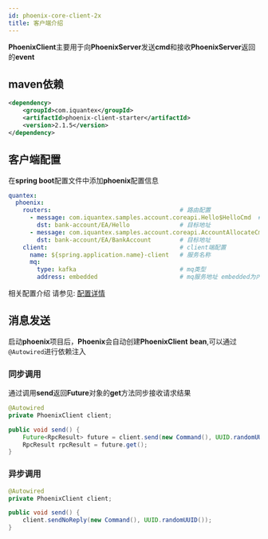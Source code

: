 ```yaml
---
id: phoenix-core-client-2x
title: 客户端介绍
---
```


**PhoenixClient**主要用于向**PhoenixServer**发送**cmd**和接收**PhoenixServer**返回的**event**

## maven依赖

```xml
<dependency>
    <groupId>com.iquantex</groupId>
    <artifactId>phoenix-client-starter</artifactId>
    <version>2.1.5</version>
</dependency>
```

## 客户端配置

在**spring boot**配置文件中添加**phoenix**配置信息

```yaml
quantex:
  phoenix:
    routers:                                    # 路由配置
      - message: com.iquantex.samples.account.coreapi.Hello$HelloCmd  # 消息类名称
        dst: bank-account/EA/Hello              # 目标地址
      - message: com.iquantex.samples.account.coreapi.AccountAllocateCmd  # 消息类名称
        dst: bank-account/EA/BankAccount        # 目标地址
    client:                                     # client端配置
      name: ${spring.application.name}-client   # 服务名称
      mq:
        type: kafka                             # mq类型
        address: embedded                       # mq服务地址 embedded为内存kafka地址
```

相关配置介绍 请参见: [配置详情](./05-config.md)


## 消息发送

启动**phoenix**项目后，**Phoenix**会自动创建**PhoenixClient** **bean**,可以通过`@Autowired`进行依赖注入

### 同步调用

通过调用**send**返回**Future**对象的**get**方法同步接收请求结果

```java
@Autowired
private PhoenixClient client;

public void send() {
    Future<RpcResult> future = client.send(new Command(), UUID.randomUUID());
    RpcResult rpcResult = future.get();
}
```

### 异步调用

```java
@Autowired
private PhoenixClient client;

public void send() {
    client.sendNoReply(new Command(), UUID.randomUUID());
}
```

